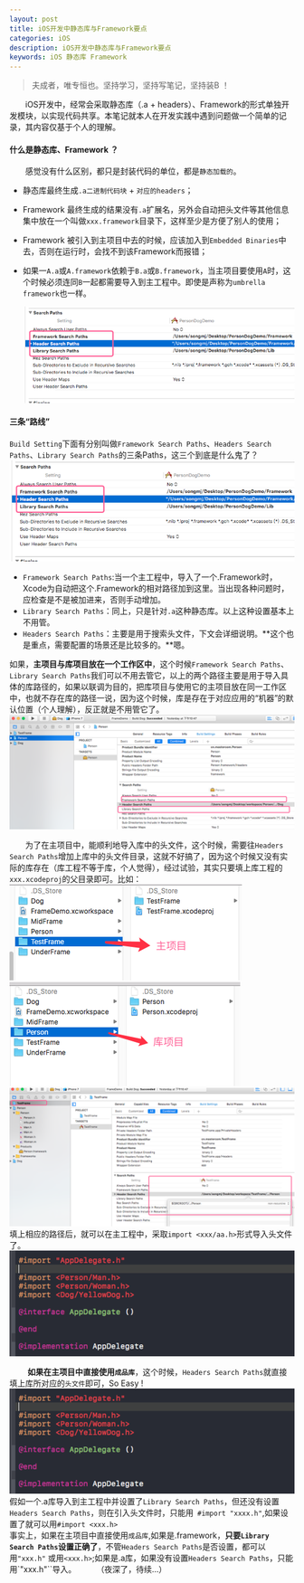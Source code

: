 ```yaml
---
layout: post
title: iOS开发中静态库与Framework要点
categories: iOS
description: iOS开发中静态库与Framework要点
keywords: iOS 静态库 Framework
---  
```




> 夫成者，唯专恒也。坚持学习，坚持写笔记，坚持装B ！

　　iOS开发中，经常会采取静态库（.a + headers）、Framework的形式单独开发模块，以实现代码共享。本笔记就本人在开发实践中遇到问题做一个简单的记录，其内容仅基于个人的理解。
#### 什么是静态库、Framework ？
　　感觉没有什么区别，都只是封装代码的单位，都是`静态加载的`。  
* 静态库最终生成`.a二进制代码块` + `对应的headers`；
* Framework 最终生成的结果没有`.a`扩展名，另外会自动把头文件等其他信息集中放在一个叫做``xxx.framework``目录下，这样至少是方便了别人的使用；  
* Framework 被引入到主项目中去的时候，应该加入到`Embedded Binaries`中去，否则在运行时，会找不到该Framework而报错；
* 如果一`A.a`或`A.framework`依赖于`B.a`或`B.framework`，当主项目要使用`A`时，这个时候必须连同`B`一起都需要导入到主工程中。即使是声称为`umbrella framework`也一样。  
  
  ![](/images/posts/ios/2017082102.png)
  
#### 三条“路线”
`Build Setting`下面有分别叫做`Framework Search Paths`、`Headers Search Paths`、`Library Search Paths`的三条Paths，这三个到底是什么鬼了？  
![](/images/posts/ios/2017082102.png)    

* `Framework Search Paths`:当一个主工程中，导入了一个.Framework时，Xcode为自动把这个.Framework的相对路径加到这里。当出现各种问题时，应检查是不是被加进来，否则手动增加。  
* `Library Search Paths`：同上，只是针对`.a`这种静态库。以上这种设置基本上不用管。  
* `Headers Search Paths`：主要是用于搜索头文件，下文会详细说明。**这个也是重点，需要配置的场景还是比较多的。**嗯。  


如果，**主项目与库项目放在一个工作区中**，这个时候`Framework Search Paths`、`Library Search Paths`我们可以不用去管它，以上的两个路径主要是用于导入具体的库路径的，如果以联调为目的，把库项目与使用它的主项目放在同一工作区中，也就不存在库的路径一说，因为这个时候，库是存在于对应应用的“机器”的默认位置（个人理解），反正就是不用管它了。    
![](/images/posts/ios/2017082103.png) 
  
   
　　为了在主项目中，能顺利地导入库中的头文件，这个时候，需要往`Headers Search Paths`增加上库中的头文件目录，这就不好搞了，因为这个时候又没有实际的库存在（库工程不等于库，个人觉得），经过试验，其实只要填上库工程的`xxx.xcodeproj`的父目录即可。比如：  
![](/images/posts/ios/2017082104.png)  
![](/images/posts/ios/2017082105.png)  
![](/images/posts/ios/2017082106.png)  
填上相应的路径后，就可以在主工程中，采取`import <xxx/aa.h>`形式导入头文件了。  
![](/images/posts/ios/2017082107.png)  

　　 **如果在主项目中直接使用`成品库`**，这个时候，`Headers Search Paths`就直接填上库所对应的`头文件`即可，So Easy !  
![](/images/posts/ios/2017082107.png)  
假如一个.a库导入到主工程中并设置了`Library Search Paths`，但还没有设置`Headers Search Paths`，则在引入头文件时，只能用`` #import "xxxx.h"``,如果设置了就可以用``#import <xxx.h>``  
事实上，如果在主项目中直接使用`成品库`,如果是.framework，**只要`Library Search Paths`设置正确了**，不管`Headers Search Paths`是否设置，都可以用`"xxx.h"` 或用`<xxx.h>`;如果是.a库，如果没有设置`Headers Search Paths`，只能用`"xxx.h"``导入。
　　 （夜深了，待续...）






